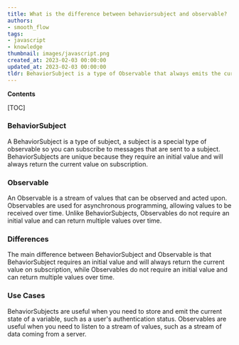 ```yaml
---
title: What is the difference between behaviorsubject and observable?
authors:
- smooth_flow
tags:
- javascript
- knowledge
thumbnail: images/javascript.png
created_at: 2023-02-03 00:00:00
updated_at: 2023-02-03 00:00:00
tldr: BehaviorSubject is a type of Observable that always emits the current value, while an Observable can emit any number of values over time.
---
```


**Contents**

[TOC]

### BehaviorSubject
A BehaviorSubject is a type of subject, a subject is a special type of observable so you can subscribe to messages that are sent to a subject. BehaviorSubjects are unique because they require an initial value and will always return the current value on subscription.

### Observable
An Observable is a stream of values that can be observed and acted upon. Observables are used for asynchronous programming, allowing values to be received over time. Unlike BehaviorSubjects, Observables do not require an initial value and can return multiple values over time.

### Differences
The main difference between BehaviorSubject and Observable is that BehaviorSubject requires an initial value and will always return the current value on subscription, while Observables do not require an initial value and can return multiple values over time.

### Use Cases
BehaviorSubjects are useful when you need to store and emit the current state of a variable, such as a user's authentication status. Observables are useful when you need to listen to a stream of values, such as a stream of data coming from a server.
